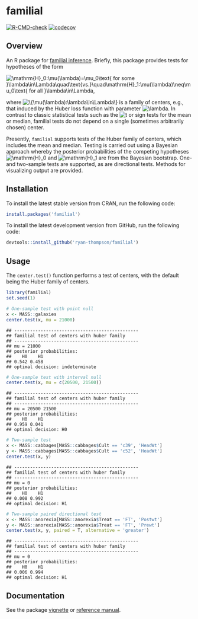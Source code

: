
# familial

[![R-CMD-check](https://github.com/ryan-thompson/familial/workflows/R-CMD-check/badge.svg)](https://github.com/ryan-thompson/familial/actions)
[![codecov](https://codecov.io/gh/ryan-thompson/familial/branch/master/graph/badge.svg)](https://github.com/ryan-thompson/familial/actions)

## Overview

An R package for [familial inference](https://arxiv.org/abs/2202.12540).
Briefly, this package provides tests for hypotheses of the form

![
\\mathrm{H}\_0:\\mu(\\lambda)=\\mu_0\\text{ for some }\\lambda\\in\\Lambda\\quad\\text{vs.}\\quad\\mathrm{H}\_1:\\mu(\\lambda)\\neq\\mu_0\\text{ for all }\\lambda\\in\\Lambda,
](https://latex.codecogs.com/png.image?%5Cdpi%7B110%7D&space;%5Cbg_white&space;%0A%5Cmathrm%7BH%7D_0%3A%5Cmu%28%5Clambda%29%3D%5Cmu_0%5Ctext%7B%20for%20some%20%7D%5Clambda%5Cin%5CLambda%5Cquad%5Ctext%7Bvs.%7D%5Cquad%5Cmathrm%7BH%7D_1%3A%5Cmu%28%5Clambda%29%5Cneq%5Cmu_0%5Ctext%7B%20for%20all%20%7D%5Clambda%5Cin%5CLambda%2C%0A "
\mathrm{H}_0:\mu(\lambda)=\mu_0\text{ for some }\lambda\in\Lambda\quad\text{vs.}\quad\mathrm{H}_1:\mu(\lambda)\neq\mu_0\text{ for all }\lambda\in\Lambda,
")

where
![\\{\\mu(\\lambda):\\lambda\\in\\Lambda\\}](https://latex.codecogs.com/png.image?%5Cdpi%7B110%7D&space;%5Cbg_white&space;%5C%7B%5Cmu%28%5Clambda%29%3A%5Clambda%5Cin%5CLambda%5C%7D "\{\mu(\lambda):\lambda\in\Lambda\}")
is a family of centers, e.g., that induced by the Huber loss function
with parameter
![\\lambda](https://latex.codecogs.com/png.image?%5Cdpi%7B110%7D&space;%5Cbg_white&space;%5Clambda "\lambda").
In contrast to classic statistical tests such as the
![t](https://latex.codecogs.com/png.image?%5Cdpi%7B110%7D&space;%5Cbg_white&space;t "t")
or sign tests for the mean or median, familial tests do not depend on a
single (sometimes arbitrarily chosen) center.

Presently, `familial` supports tests of the Huber family of centers,
which includes the mean and median. Testing is carried out using a
Bayesian approach whereby the posterior probabilities of the competing
hypotheses
![\\mathrm{H}\_0](https://latex.codecogs.com/png.image?%5Cdpi%7B110%7D&space;%5Cbg_white&space;%5Cmathrm%7BH%7D_0 "\mathrm{H}_0")
and
![\\mathrm{H}\_1](https://latex.codecogs.com/png.image?%5Cdpi%7B110%7D&space;%5Cbg_white&space;%5Cmathrm%7BH%7D_1 "\mathrm{H}_1")
are from the Bayesian bootstrap. One- and two-sample tests are
supported, as are directional tests. Methods for visualizing output are
provided.

## Installation

To install the latest stable version from CRAN, run the following code:

``` r
install.packages('familial')
```

To install the latest development version from GitHub, run the following
code:

``` r
devtools::install_github('ryan-thompson/familial')
```

## Usage

The `center.test()` function performs a test of centers, with the
default being the Huber family of centers.

``` r
library(familial)
set.seed(1)

# One-sample test with point null
x <- MASS::galaxies
center.test(x, mu = 21000)
```

    ## -----------------------------------------------
    ## familial test of centers with huber family
    ## -----------------------------------------------
    ## mu = 21000 
    ## posterior probabilities: 
    ##    H0    H1 
    ## 0.542 0.458 
    ## optimal decision: indeterminate

``` r
# One-sample test with interval null
center.test(x, mu = c(20500, 21500))
```

    ## -----------------------------------------------
    ## familial test of centers with huber family
    ## -----------------------------------------------
    ## mu = 20500 21500 
    ## posterior probabilities: 
    ##    H0    H1 
    ## 0.959 0.041 
    ## optimal decision: H0

``` r
# Two-sample test
x <- MASS::cabbages[MASS::cabbages$Cult == 'c39', 'HeadWt']
y <- MASS::cabbages[MASS::cabbages$Cult == 'c52', 'HeadWt']
center.test(x, y)
```

    ## -----------------------------------------------
    ## familial test of centers with huber family
    ## -----------------------------------------------
    ## mu = 0 
    ## posterior probabilities: 
    ##    H0    H1 
    ## 0.008 0.992 
    ## optimal decision: H1

``` r
# Two-sample paired directional test
x <- MASS::anorexia[MASS::anorexia$Treat == 'FT', 'Postwt']
y <- MASS::anorexia[MASS::anorexia$Treat == 'FT', 'Prewt']
center.test(x, y, paired = T, alternative = 'greater')
```

    ## -----------------------------------------------
    ## familial test of centers with huber family
    ## -----------------------------------------------
    ## mu = 0 
    ## posterior probabilities: 
    ##    H0    H1 
    ## 0.006 0.994 
    ## optimal decision: H1

## Documentation

See the package
[vignette](https://CRAN.R-project.org/package=familial/vignettes/vignette.html)
or [reference
manual](https://CRAN.R-project.org/package=familial/familial.pdf).
